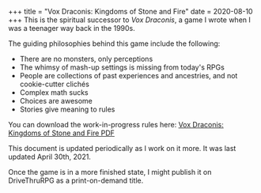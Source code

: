 +++
title = "Vox Draconis: Kingdoms of Stone and Fire"
date = 2020-08-10
+++
This is the spiritual successor to _Vox Draconis_,
a game I wrote when I was a teenager way back in the 1990s.

The guiding philosophies behind this game include the following:

-   There are no monsters, only perceptions
-   The whimsy of mash-up settings is missing from today's RPGs
-   People are collections of past experiences and ancestries, and not cookie-cutter clichés
-   Complex math sucks
-   Choices are awesome
-   Stories give meaning to rules

You can download the work-in-progress rules here: [Vox Draconis: Kingdoms of Stone and Fire PDF](/games/vox-draconis-ksf.pdf)

This document is updated periodically as I work on it more. It was last updated April 30th, 2021.

Once the game is in a more finished state, I might publish it on DriveThruRPG as a print-on-demand title.
